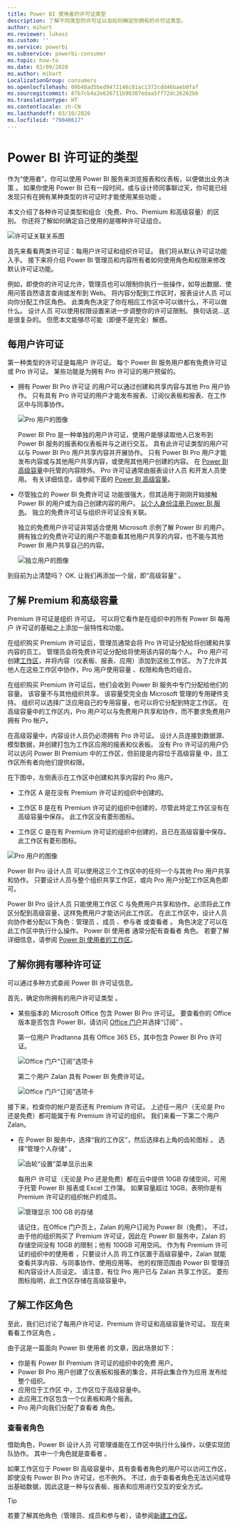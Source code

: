 ```yaml
---
title: Power BI 使用者的许可证类型
description: 了解不同类型的许可证以及如何确定你拥有的许可证类型。
author: mihart
ms.reviewer: lukasz
ms.custom: ''
ms.service: powerbi
ms.subservice: powerbi-consumer
ms.topic: how-to
ms.date: 03/09/2020
ms.author: mihart
LocalizationGroup: consumers
ms.openlocfilehash: 09b48ad5bed9472146c81ac1372cdd46baeb0faf
ms.sourcegitcommit: 87b7cb4a2e626711b98387edaa5ff72dc26262bb
ms.translationtype: HT
ms.contentlocale: zh-CN
ms.lasthandoff: 03/10/2020
ms.locfileid: "79040617"
---
```

# <a name="types-of-power-bi-licenses"></a>Power BI 许可证的类型
作为“使用者”，你可以使用 Power BI 服务来浏览报表和仪表板，以便做出业务决策  。 如果你使用 Power BI 已有一段时间，或与设计师同事聊过天，你可能已经发现只有在拥有某种类型的许可证时才能使用某些功能  。 

本文介绍了各种许可证类型和组合（免费、Pro、Premium 和高级容量）的区别。 你还将了解如何确定自己使用的是哪种许可证组合。  

![许可证关联关系图](media/end-user-license/power-bi-diagram.jpg)

首先来看看两类许可证：每用户许可证和组织许可证。 我们将从默认许可证功能入手。 接下来将介绍 Power BI 管理员和内容所有者如何使用角色和权限来修改默认许可证功能。 

例如，即使你的许可证允许，管理员也可以限制你执行一些操作，如导出数据、使用问答自然语言查询或发布到 Web。 将内容分配到工作区时，报表设计人员  可以向你分配工作区角色。 此类角色决定了你在相应工作区中可以做什么，不可以做什么。 设计人员  可以使用权限设置来进一步调整你的许可证限制。 换句话说...这是很复杂的。 但愿本文能够尽可能（即便不是完全）解惑。

## <a name="per-user-licenses"></a>每用户许可证
第一种类型的许可证是每用户  许可证。 每个 Power BI 服务用户都有免费许可证或 Pro 许可证。 某些功能是为拥有 Pro 许可证的用户预留的。  

- 拥有 Power BI Pro 许可证  的用户可以通过创建和共享内容与其他 Pro 用户协作。 只有具有 Pro 许可证的用户才能发布报表、订阅仪表板和报表、在工作区中与同事协作。 

    ![Pro 用户的图像](media/end-user-license/power-bi-pro.jpg)

    Power BI Pro 是一种单独的用户许可证，使用户能够读取他人已发布到 Power BI 服务的报表和仪表板并与之进行交互。 具有此许可证类型的用户可以与 Power BI Pro 用户共享内容并开展协作。 只有 Power BI Pro 用户才能发布内容或与其他用户共享内容，或使用其他用户创建的内容。 在 [Power BI 高级容量](#understanding-premium-and-premium-capacity)中托管的内容除外。 Pro 许可证通常由报表设计人员  和开发人员使用。 有关详细信息，请参阅下面的 [Power BI 高级容量](#understanding-premium-and-premium-capacity)。


- 尽管独立的 Power BI 免费许可证  功能很强大，但其适用于刚刚开始接触 Power BI 的用户或为自己创建内容的用户。 [以个人身份注册 Power BI 服务](../service-self-service-signup-for-power-bi.md)。 独立的免费许可证与组织许可证没有关联。 

    独立的免费用户许可证非常适合使用 Microsoft 示例了解 Power BI 的用户。 拥有独立的免费许可证的用户不能查看其他用户共享的内容，也不能与其他 Power BI 用户共享自己的内容。 

    ![独立用户的图像](media/end-user-license/power-bi-free-license.jpg)

到目前为止清楚吗？  OK. 让我们再添加一个层，即“高级容量”  。

## <a name="understanding-premium-and-premium-capacity"></a>了解 Premium 和高级容量
Premium 许可证是组织  许可证。 可以将它看作是在组织中的所有 Power BI 每用户  许可证的基础之上添加一层特性和功能。 

在组织购买 Premium 许可证后，管理员通常会将 Pro 许可证分配给将创建和共享内容的员工。 管理员会将免费许可证分配给将使用该内容的每个人。 Pro 用户可创建[工作区](end-user-workspaces.md)，并将内容（仪表板、报表、应用）添加到这些工作区。 为了允许其他人在这些工作区中协作，Pro 用户使用容量  、权限和角色的组合。 

在组织购买 Premium 许可证后，他们会收到 Power BI 服务中专门分配给他们的容量。 该容量不与其他组织共享。 该容量受完全由 Microsoft 管理的专用硬件支持。 组织可以选择广泛应用自己的专用容量，也可以将它分配到特定工作区。 在高级容量中的工作区内，Pro 用户可以与免费用户共享和协作，而不要求免费用户拥有 Pro 帐户。  


在高级容量中，内容设计人员仍必须拥有 Pro 许可证。 设计人员连接到数据源、模型数据，并创建打包为工作区应用的报表和仪表板。 没有 Pro 许可证的用户仍可以访问 Power BI Premium 中的工作区，但前提是内容位于高级容量  中，且工作区所有者向他们提供权限。

在下图中，左侧表示在工作区中创建和共享内容的 Pro 用户。  
- 工作区 A  是在没有 Premium 许可证的组织中创建的。 

- 工作区 B  是在有 Premium 许可证的组织中创建的，尽管此特定工作区没有在高级容量中保存。 此工作区没有菱形图标。

- 工作区 C  是在有 Premium 许可证的组织中创建的，且已在高级容量中保存。 此工作区有菱形图标。  

![Pro 用户的图像](media/end-user-license/power-bi-sharing-premium-under.jpg)

Power BI Pro 设计人员  可以使用这三个工作区中的任何一个与其他 Pro 用户共享和协作。 只要设计人员与整个组织共享工作区，或向 Pro 用户分配工作区角色即可。 

Power BI Pro 设计人员  只能使用工作区 C 与免费用户共享和协作。必须将此工作区分配到高级容量，这样免费用户才能访问此工作区。 在此工作区中，设计人员向协作者分配以下角色：管理员  、成员  、参与者  或查看者  。 角色决定了可以在此工作区中执行什么操作。 Power BI 使用者  通常分配有查看者  角色。 若要了解详细信息，请参阅 [Power BI 使用者的工作区](end-user-workspaces.md)。

## <a name="find-out-which-license-you-have"></a>了解你拥有哪种许可证
可以通过多种方式查阅 Power BI 许可证信息。 

首先，确定你所拥有的用户许可证类型  。

- 某些版本的 Microsoft Office 包含 Power BI Pro 许可证。  要查看你的 Office 版本是否包含 Power BI，请访问 [Office 门户](https://portal.office.com/account)并选择“订阅”  。

    第一位用户 Pradtanna 具有 Office 365 E5，其中包含 Power BI Pro 许可证。

    ![Office 门户“订阅”选项卡](media/end-user-license/power-bi-license-office.png)

    第二个用户 Zalan 具有 Power BI 免费许可证。 

    ![Office 门户“订阅”选项卡](media/end-user-license/power-bi-license-free.png)

接下来，检查你的帐户是否还有 Premium 许可证。 上述任一用户（无论是 Pro 还是免费）都可能属于有 Premium 许可证的组织。  我们来看一下第二个用户 Zalan。  

- 在 Power BI 服务中，选择“我的工作区”，然后选择右上角的齿轮图标  。 选择“管理个人存储”  。

    ![齿轮“设置”菜单显示出来](media/end-user-license/power-bi-license-personal.png)

    每用户  许可证（无论是 Pro 还是免费）都在云中提供 10GB 存储空间，可用于托管 Power BI 报表或 Excel 工作簿。 如果容量超过 10GB，表明你是有 Premium 许可证的组织帐户的成员。

    ![管理显示 100 GB 的存储](media/end-user-license/power-bi-free-capacity.png)

    请记住，在Office 门户页上，Zalan 的用户订阅为 Power BI（免费）。 不过，由于他的组织购买了 Premium 许可证，因此在 Power BI 服务中，Zalan 的存储空间没有 10GB 的限制；他有 100GB 可用空间。 作为有 Premium 许可证的组织中的使用者  ，只要设计人员  将工作区置于高级容量中，Zalan 就能查看共享内容、与同事协作、使用应用等。 他的权限范围由 Power BI 管理员和内容设计人员设定。 请注意，有位 Pro 用户已与 Zalan 共享工作区。 菱形图标指明，此工作区存储在高级容量中。 

   
## <a name="understanding-workspace-roles"></a>了解工作区角色
至此，我们已讨论了每用户许可证、Premium 许可证和高级容量许可证。 现在来看看工作区角色  。

由于这是一篇面向 Power BI 使用者  的文章，因此场景如下：

-  你是有 Power BI Premium 许可证的组织中的免费  用户。 
- Power BI Pro 用户创建了仪表板和报表的集合，并将此集合作为应用  发布给整个组织。  
- 应用位于工作区  中，工作区位于高级容量中。    
- 此应用工作区包含一个仪表板和两个报表。
- Pro 用户向我们分配了查看者  角色。

### <a name="the-viewer-role"></a>查看者角色
借助角色，Power BI 设计人员  可管理谁能在工作区中执行什么操作，以便实现团队协作。 其中一个角色就是查看者  。 

如果工作区位于 Power BI 高级容量中，具有查看者角色的用户可以访问工作区，即使没有 Power BI Pro 许可证，也不例外。 不过，由于查看者角色无法访问或导出基础数据，因此这是一种与仪表板、报表和应用进行交互的安全方式。

> [!TIP]
> 若要了解其他角色（管理员、成员和参与者），请参阅[新建工作区](../service-new-workspaces.md)。


